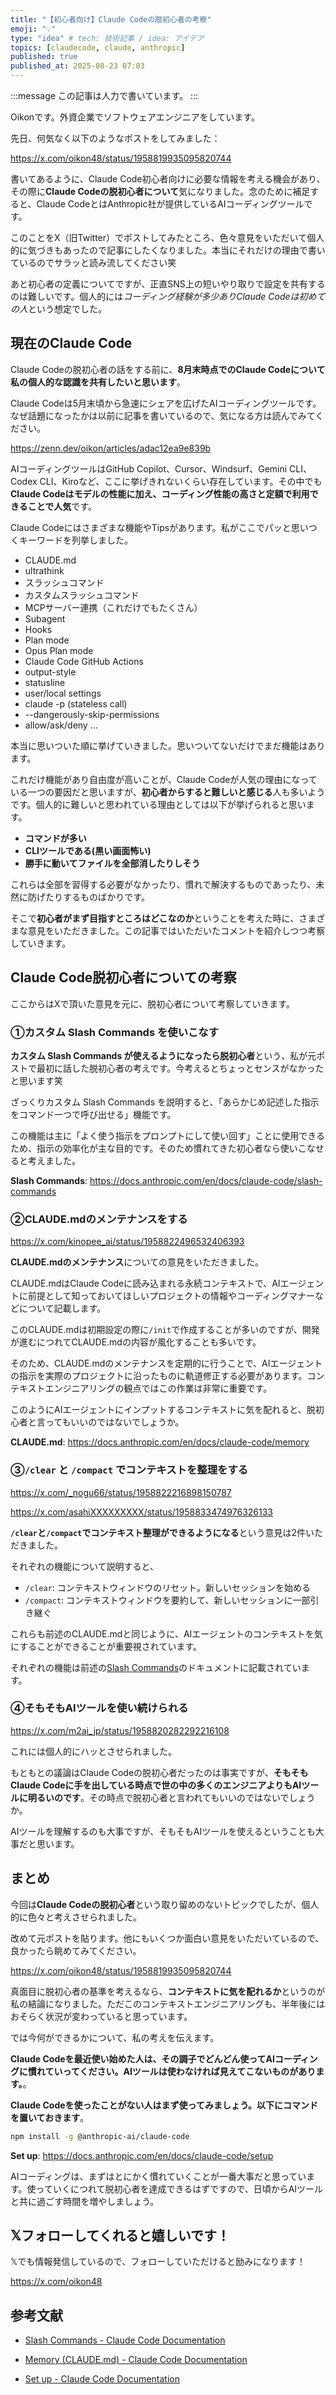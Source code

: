 ```yaml
---
title: "【初心者向け】Claude Codeの脱初心者の考察"
emoji: "💡"
type: "idea" # tech: 技術記事 / idea: アイデア
topics: [claudecode, claude, anthropic]
published: true
published_at: 2025-08-23 07:03
---
```


:::message
この記事は人力で書いています。
:::

Oikonです。外資企業でソフトウェアエンジニアをしています。

先日、何気なく以下のようなポストをしてみました：

https://x.com/oikon48/status/1958819935095820744

書いてあるように、Claude Code初心者向けに必要な情報を考える機会があり、その際に**Claude Codeの脱初心者について**気になりました。念のために補足すると、Claude CodeとはAnthropic社が提供しているAIコーディングツールです。

このことをX（旧Twitter）でポストしてみたところ、色々意見をいただいて個人的に気づきもあったので記事にしたくなりました。本当にそれだけの理由で書いているのでサラッと読み流してください笑

あと初心者の定義についてですが、正直SNS上の短いやり取りで設定を共有するのは難しいです。個人的には*コーディング経験が多少ありClaude Codeは初めての人*という想定でした。

## 現在のClaude Code

Claude Codeの脱初心者の話をする前に、**8月末時点でのClaude Codeについて私の個人的な認識を共有したいと思います**。

Claude Codeは5月末頃から急速にシェアを広げたAIコーディングツールです。なぜ話題になったかは以前に記事を書いているので、気になる方は読んでみてください。

https://zenn.dev/oikon/articles/adac12ea9e839b

AIコーディングツールはGitHub Copilot、Cursor、Windsurf、Gemini CLI、Codex CLI、Kiroなど、ここに挙げきれないくらい存在しています。その中でも**Claude Codeはモデルの性能に加え、コーディング性能の高さと定額で利用できることで人気**です。

Claude Codeにはさまざまな機能やTipsがあります。私がここでパッと思いつくキーワードを列挙しました。

* CLAUDE.md
* ultrathink
* スラッシュコマンド
* カスタムスラッシュコマンド
* MCPサーバー連携（これだけでもたくさん）
* Subagent
* Hooks
* Plan mode
* Opus Plan mode
* Claude Code GitHub Actions
* output-style
* statusline
* user/local settings
* claude -p (stateless call)
* --dangerously-skip-permissions
* allow/ask/deny
...

本当に思いついた順に挙げていきました。思いついてないだけでまだ機能はあります。

これだけ機能があり自由度が高いことが、Claude Codeが人気の理由になっている一つの要因だと思いますが、**初心者からすると難しいと感じる**人も多いようです。個人的に難しいと思われている理由としては以下が挙げられると思います。

* **コマンドが多い**
* **CLIツールである(黒い画面怖い)**
* **勝手に動いてファイルを全部消したりしそう**

これらは全部を習得する必要がなかったり、慣れで解決するものであったり、未然に防げたりするものばかりです。

そこで**初心者がまず目指すところはどこなのか**ということを考えた時に、さまざまな意見をいただきました。この記事ではいただいたコメントを紹介しつつ考察していきます。

## Claude Code脱初心者についての考察

ここからはXで頂いた意見を元に、脱初心者について考察していきます。

### ①カスタム Slash Commands を使いこなす

**カスタム Slash Commands が使えるようになったら脱初心者**という、私が元ポストで最初に話した脱初心者の考えです。今考えるとちょっとセンスがなかったと思います笑

ざっくりカスタム Slash Commands を説明すると、「あらかじめ記述した指示をコマンド一つで呼び出せる」機能です。

この機能は主に「よく使う指示をプロンプトにして使い回す」ことに使用できるため、指示の効率化が主な目的です。そのため慣れてきた初心者なら使いこなせると考えました。

**Slash Commands**:
https://docs.anthropic.com/en/docs/claude-code/slash-commands

### ②CLAUDE.mdのメンテナンスをする

https://x.com/kinopee_ai/status/1958822496532406393

**CLAUDE.mdのメンテナンス**についての意見をいただきました。

CLAUDE.mdはClaude Codeに読み込まれる永続コンテキストで、AIエージェントに前提として知っておいてほしいプロジェクトの情報やコーディングマナーなどについて記載します。

このCLAUDE.mdは初期設定の際に`/init`で作成することが多いのですが、開発が進むにつれてCLAUDE.mdの内容が風化することも多いです。

そのため、CLAUDE.mdのメンテナンスを定期的に行うことで、AIエージェントの指示を実際のプロジェクトに沿ったものに軌道修正する必要があります。コンテキストエンジニアリングの観点ではこの作業は非常に重要です。

このようにAIエージェントにインプットするコンテキストに気を配れると、脱初心者と言ってもいいのではないでしょうか。

**CLAUDE.md**:
https://docs.anthropic.com/en/docs/claude-code/memory

### ③`/clear` と `/compact` でコンテキストを整理をする

https://x.com/_nogu66/status/1958822216898150787

https://x.com/asahiXXXXXXXXX/status/1958833474976326133

**`/clear`と`/compact`でコンテキスト整理ができるようになる**という意見は2件いただきました。

それぞれの機能について説明すると、

* `/clear`: コンテキストウィンドウのリセット。新しいセッションを始める
* `/compact`: コンテキストウィンドウを要約して、新しいセッションに一部引き継ぐ

これらも前述のCLAUDE.mdと同じように、AIエージェントのコンテキストを気にすることができることが重要視されています。

それぞれの機能は前述の[Slash Commands](https://docs.anthropic.com/en/docs/claude-code/slash-commands)のドキュメントに記載されています。

### ④そもそもAIツールを使い続けられる

https://x.com/m2ai_jp/status/1958820282292216108

これには個人的にハッとさせられました。

もともとの議論はClaude Codeの脱初心者だったのは事実ですが、**そもそもClaude Codeに手を出している時点で世の中の多くのエンジニアよりもAIツールに明るいのです**。その時点で脱初心者と言われてもいいのではないでしょうか。

AIツールを理解するのも大事ですが、そもそもAIツールを使えるということも大事だと思います。

## まとめ

今回は**Claude Codeの脱初心者**という取り留めのないトピックでしたが、個人的に色々と考えさせられました。

改めて元ポストを貼ります。他にもいくつか面白い意見をいただいているので、良かったら眺めてみてください。

https://x.com/oikon48/status/1958819935095820744

真面目に脱初心者の基準を考えるなら、**コンテキストに気を配れるか**というのが私の結論になりました。ただこのコンテキストエンジニアリングも、半年後にはおそらく状況が変わっていると思っています。

では今何ができるかについて、私の考えを伝えます。

**Claude Codeを最近使い始めた人は、その調子でどんどん使ってAIコーディングに慣れていってください。AIツールは使わなければ見えてこないものがあります。**。

**Claude Codeを使ったことがない人はまず使ってみましょう。以下にコマンドを置いておきます**。

```bash
npm install -g @anthropic-ai/claude-code
```

**Set up**:
https://docs.anthropic.com/en/docs/claude-code/setup

AIコーディングは、まずはとにかく慣れていくことが一番大事だと思っています。使っていくにつれて脱初心者を達成できるはずですので、日頃からAIツールと共に過ごす時間を増やしましょう。

## 𝕏フォローしてくれると嬉しいです！

𝕏でも情報発信しているので、フォローしていただけると励みになります！

https://x.com/oikon48

## 参考文献

* [Slash Commands - Claude Code Documentation](https://docs.anthropic.com/en/docs/claude-code/slash-commands)

* [Memory (CLAUDE.md) - Claude Code Documentation](https://docs.anthropic.com/en/docs/claude-code/memory)

* [Set up - Claude Code Documentation](https://docs.anthropic.com/en/docs/claude-code/setup)
